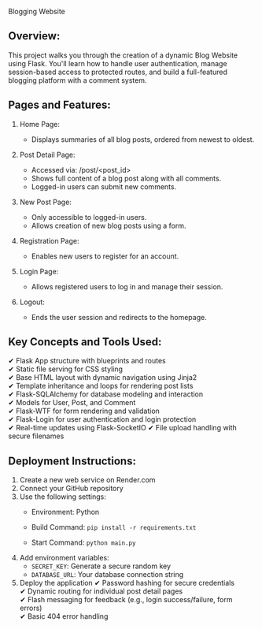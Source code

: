 Blogging Website

Overview:
----------
This project walks you through the creation of a dynamic Blog Website using Flask. You'll learn how to handle user authentication, manage session-based access to protected routes, and build a full-featured blogging platform with a comment system.

Pages and Features:
--------------------
1. Home Page:
   - Displays summaries of all blog posts, ordered from newest to oldest.

2. Post Detail Page:
   - Accessed via: /post/<post_id>
   - Shows full content of a blog post along with all comments.
   - Logged-in users can submit new comments.

3. New Post Page:
   - Only accessible to logged-in users.
   - Allows creation of new blog posts using a form.

4. Registration Page:
   - Enables new users to register for an account.

5. Login Page:
   - Allows registered users to log in and manage their session.

6. Logout:
   - Ends the user session and redirects to the homepage.

Key Concepts and Tools Used:
-----------------------------
✔ Flask App structure with blueprints and routes  
✔ Static file serving for CSS styling  
✔ Base HTML layout with dynamic navigation using Jinja2  
✔ Template inheritance and loops for rendering post lists  
✔ Flask-SQLAlchemy for database modeling and interaction  
✔ Models for User, Post, and Comment  
✔ Flask-WTF for form rendering and validation  
✔ Flask-Login for user authentication and login protection  
✔ Real-time updates using Flask-SocketIO
✔ File upload handling with secure filenames

Deployment Instructions:
-----------------------
1. Create a new web service on Render.com
2. Connect your GitHub repository
3. Use the following settings:
   - Environment: Python

   - Build Command: `pip install -r requirements.txt`
   - Start Command: `python main.py`
4. Add environment variables:
   - `SECRET_KEY`: Generate a secure random key
   - `DATABASE_URL`: Your database connection string
5. Deploy the application
✔ Password hashing for secure credentials  
✔ Dynamic routing for individual post detail pages  
✔ Flash messaging for feedback (e.g., login success/failure, form errors)  
✔ Basic 404 error handling